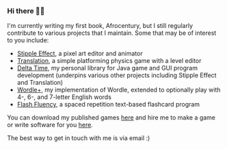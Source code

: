 ### Hi there 👋🏽

I'm currently writing my first book, Afrocentury, but I still regularly contribute to various projects that I maintain.
Some that may be of interest to you include:
- [Stipple Effect](https://github.com/jbunke/stipple-effect), a pixel art editor and animator
- [Translation](https://github.com/jbunke/translation), a simple platforming physics game with a level editor
- [Delta Time](https://github.com/jbunke/delta-time), my personal library for Java game and GUI program development (underpins various other projects including Stipple Effect and Translation)
- [Wordle+](https://github.com/jbunke/wordle-plus), my implementation of Wordle, extended to optionally play with 4-, 6-, and 7-letter English words
- [Flash Fluency](https://github.com/jbunke/flashfluency), a spaced repetition text-based flashcard program

You can download my published games [here](https://flinkerflitzer.itch.io/) and hire me to make a game or write software for you [here](https://www.fiverr.com/jordanbunke).

The best way to get in touch with me is via email :)

<!--
**jbunke/jbunke** is a ✨ _special_ ✨ repository because its `README.md` (this file) appears on your GitHub profile.

Here are some ideas to get you started:

- 🔭 I’m currently working on ...
- 🌱 I’m currently learning ...
- 👯 I’m looking to collaborate on ...
- 🤔 I’m looking for help with ...
- 💬 Ask me about ...
- 📫 How to reach me: ...
- 😄 Pronouns: ...
- ⚡ Fun fact: ...
-->
